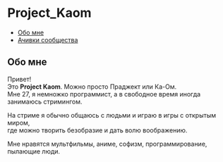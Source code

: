 # Project_Kaom


- [Обо мне](#обо-мне)
- [Ачивки сообщества](achievements.md)



## Обо мне
Привет!  
Это **Project Kaom**. Можно просто Праджект или Ка-Ом.  
Мне 27, я немножко программист, а в свободное время иногда занимаюсь стримингом.

На стриме я обычно общаюсь с людьми и играю в игры с открытым миром,  
где можно творить безобразие и дать волю воображению.

Мне нравятся мультфильмы, аниме, софизм, программирование, пылающие люди.
